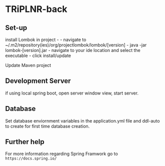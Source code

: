 # TRiPLNR-back

## Set-up
install Lombok in project - 
		- navigate to ~/.m2/repository(ies)/org/projectlombok/lombok/[version]
		- java -jar lombok-[version].jar
		- navigate to your ide location and select the executable
		- click install/update

Update Maven project


## Development Server
if using local spring boot, open server window view, start server.

## Database
Set database enviornment variables in the application.yml file and ddl-auto to create for first time database creation.




## Further help 
For more information regarding Spring Framwork go to `https://docs.spring.io/`

